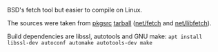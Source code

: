 BSD's fetch tool but easier to compile on Linux.

The sources were taken from [pkgsrc][def1] [tarball][def2] ([net/fetch][def3] and [net/libfetch][def4]).

Build dependencies are libssl, autotools and GNU make: `apt install libssl-dev autoconf automake autotools-dev make`

[def1]: https://www.pkgsrc.org/
[def2]: https://cdn.netbsd.org/pub/pkgsrc/current/pkgsrc.tar.xz
[def3]: https://www.pkgsrc.se/net/fetch
[def4]: https://www.pkgsrc.se/net/libfetch
